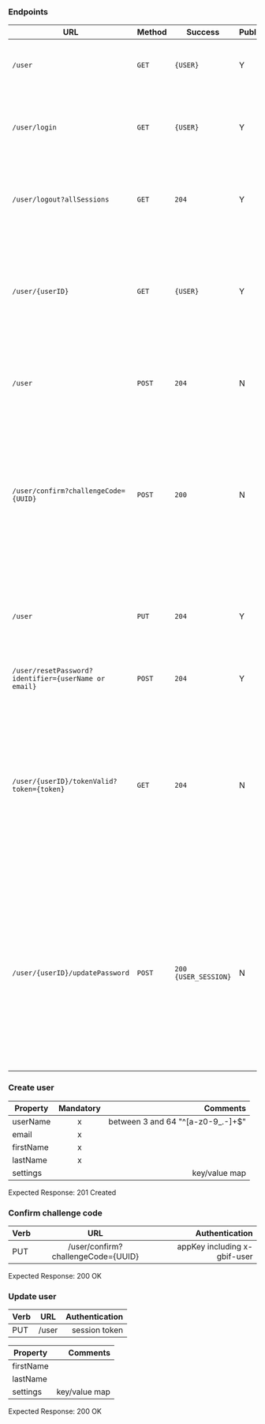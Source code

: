 ### Endpoints

| URL | Method | Success | Public | Auth | Description |
| --- | --- | --- | --- | --- | --- |
| `/user` | `GET` | `{USER}` | Y | Y | Gets a user, using the session token (cookie) for Auth |
| `/user/login` | `GET` | `{USER}` | Y | Y | Logs in a user with HTTP Basic Auth returning the session token as a cookie in the response |
| `/user/logout?allSessions` | `GET` | `204` | Y | Y | Logs out the session or optionally all sessions for the authenticated account (cookie based auth) |
| `/user/{userID}` | `GET` | `{USER}` | Y | Y | Gets the user, verifying the session token (cookie) is the user, or the user role is authorised to view the user (e.g. enable admins to edit account details) |
| `/user` | `POST` | `204` | N | N | Creates a user. Internal (by trusted application). Verifies required fields as agreed [here](#create-user) |
| `/user/confirm?challengeCode={UUID}` | `POST` | `200` | N | N | Confirms that the user have access to that mail. app key and x-gbif-user. mail to express contains user and challenge. endpoint returns login token so that the user is logged in immediately |
| `/user` | `PUT` | `204` | Y | Y | Updates the user, verifying the authenticated user is authorised (session tied to the `userID` or is an admin) |
| `/user/resetPassword?identifier={userName or email}` | `POST` | `204` | Y | N | Send user a mail with link to reset password |
| `/user/{userID}/tokenValid?token={token}` | `GET` | `204` | N | N | Utility for the web app to determine if the token is the currently valid challenge for the user. Returns `204` if so (app will then present the new password form) or `401` if the token is not considered authorized to change the password |
| `/user/{userID}/updatePassword` | `POST` | `200` `{USER_SESSION}` | N | N | Updates the password for the user by accepting the `challengeCode={challengeCode}` and `password={newPassword}` in the form. Returns `204` if accepted or `401` if the token is not authorized to change the password. Delete all user tokens and return a new login token to set as cookie|

### Create user

| Property      | Mandatory | Comments  |
| ------------- |:---------:| ---------:|
| userName      | x         | between 3 and 64 "^[a-z0-9_.-]+$" |
| email         | x         |  |
| firstName     | x         |  |
| lastName      | x         |  |
| settings      |           | key/value map |


Expected Response: 201 Created

### Confirm challenge code
| Verb      | URL | Authentication  |
| --------- |:---------:| ---------:|
| PUT      | /user/confirm?challengeCode={UUID} | appKey including x-gbif-user |

Expected Response: 200 OK

### Update user
| Verb      | URL | Authentication  |
| --------- |:---------:| ---------:|
| PUT      | /user | session token |

| Property      | Comments  |
| ------------- |---------:|
| firstName     | |
| lastName      | |
| settings      | key/value map |

Expected Response: 200 OK
